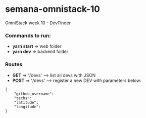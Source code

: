 # semana-omnistack-10
OmniStack week 10 - DevTinder

### Commands to run:
* **yarn start** => web folder
* **yarn dev** => backend folder
  


### Routes
* **GET** => '/devs' --> list all devs with JSON
* **POST** => '/devs' --> register a new DEV with parameters below:
```
{
	"github_username":
	"techs":
	"latitude":
	"longitude":
}
```
